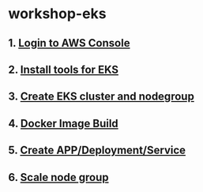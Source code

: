 # workshop-eks

## 1. [Login to AWS Console](login-to-aws-console.md)

## 2. [Install tools for EKS](install-tools-for-eks.md)

## 3. [Create EKS cluster and nodegroup](create-eks-cluster-and-nodegroup.md)

## 4. [Docker Image Build](docker-image-build.md)

## 5. [Create APP/Deployment/Service](create-app.md)

## 6. [Scale node group](scale-node-group.md)

